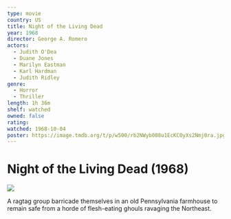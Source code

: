 ```yaml
---
type: movie
country: US
title: Night of the Living Dead
year: 1968
director: George A. Romero
actors:
  - Judith O'Dea
  - Duane Jones
  - Marilyn Eastman
  - Karl Hardman
  - Judith Ridley
genre:
  - Horror
  - Thriller
length: 1h 36m
shelf: watched
owned: false
rating:
watched: 1968-10-04
poster: https://image.tmdb.org/t/p/w500/rb2NWyb008u1EcKCOyXs2Nmj0ra.jpg
---
```


# Night of the Living Dead (1968)

![](https://image.tmdb.org/t/p/w500/rb2NWyb008u1EcKCOyXs2Nmj0ra.jpg)

A ragtag group barricade themselves in an old Pennsylvania farmhouse to remain safe from a horde of flesh-eating ghouls ravaging the Northeast.